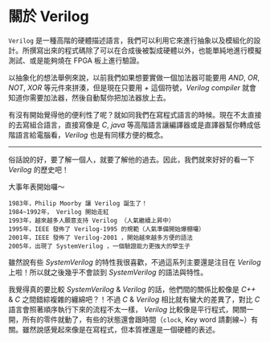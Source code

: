 # 關於 Verilog

`Verilog` 是一種高階的硬體描述語言，我們可以利用它來進行抽象以及模組化的設計。所撰寫出來的程式碼除了可以在合成後被製成硬體以外，也能單純地進行模擬測試、或是能夠燒在 FPGA 板上進行驗證。

以抽象化的想法舉例來說，以前我們如果想要實做一個加法器可能要用 *AND*, *OR*, *NOT*, *XOR* 等元件來拼湊，但是現在只要用 *+* 這個符號，*Verilog compiler* 就會知道你需要加法器，然後自動幫你把加法器放上去。

有沒有開始覺得他的便利性了呢？就如同我們在寫程式語言的時候。現在不太直接的去寫組合語言，直接寫像是 *C*, *java* 等高階語言讓編譯器或是直譯器幫你轉成低階語言給電腦看，*Verilog* 也是有同樣方便的概念。

---

俗話說的好，要了解一個人，就要了解他的過去。因此，我們就來好好的看一下 *Verilog* 的歷史吧！

大事年表開始囉～


    1983年，Philip Moorby 讓 Verilog 誕生了！
    1984~1992年， Verilog 開始走紅
    1993年，越來越多人願意支持 Verilog （人氣繼續上昇中）
    1995年，IEEE 發佈了 Verilog-1995 的規範（人氣準備開始爆棚囉）
    2001年，IEEE 發佈了 Verilog-2001 ，開始越來越多方便的語法
    2005年，出現了 SystemVerilog ，一個驗證能力更強大的孿生子


雖然說有些 *SystemVerilog* 的特性我很喜歡，不過這系列主要還是注目在 *Verilog* 上啦！所以就之後幾乎不會談到 *SystemVerilog* 的語法與特性。

我覺得真的要比較 *SystemVerilog* & *Verilog* 的話，他們間的關係比較像是 *C++* & *C* 之間錯綜複雜的纏綿吧？！不過 *C* & *Verilog* 相比就有蠻大的差異了，對比 *C* 語言會照著順序執行下來的流程不太一樣， *Verilog* 比較像是平行程式，開關一開，所有的零件就動了，有些的狀態還會跟時間（`clock`, Key word 請劃線~）有關。雖然說感覺起來像是在寫程式，但本質裡還是一個硬體的表述。

